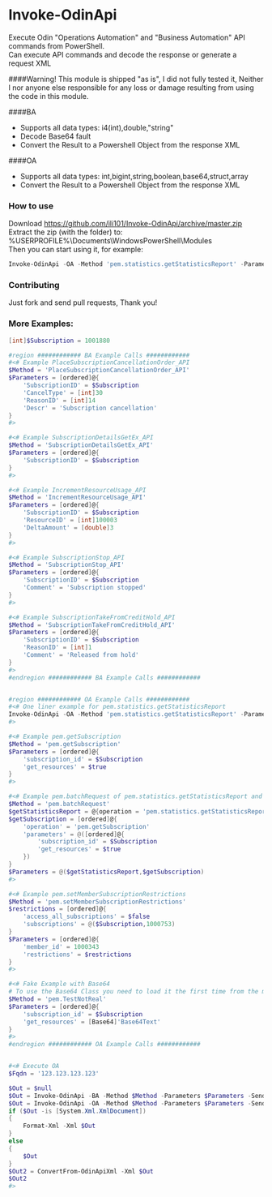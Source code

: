 # Invoke-OdinApi
Execute Odin "Operations Automation" and "Business Automation" API commands from PowerShell.<br>
Can execute API commands and decode the response or generate a request XML

####Warning!
This module is shipped "as is", I did not fully tested it, Neither I nor anyone else responsible for any loss or damage resulting from using the code in this module.

####BA
* Supports all data types: i4(int),double,"string"
* Decode Base64 fault
* Convert the Result to a Powershell Object from the response XML

####OA
* Supports all data types: int,bigint,string,boolean,base64,struct,array
* Convert the Result to a Powershell Object from the response XML

### How to use
Download https://github.com/ili101/Invoke-OdinApi/archive/master.zip<br>
Extract the zip (with the folder) to: %USERPROFILE%\Documents\WindowsPowerShell\Modules<br>
Then you can start using it, for example:
```powershell
Invoke-OdinApi -OA -Method 'pem.statistics.getStatisticsReport' -Parameters @{reports=@(@{name='poaVersion'; value='0'})} -SendTo '123.123.123.123'
```

### Contributing
Just fork and send pull requests, Thank you!

### More Examples:
```powershell
[int]$Subscription = 1001880

#region ############ BA Example Calls ############
#<# Example PlaceSubscriptionCancellationOrder_API
$Method = 'PlaceSubscriptionCancellationOrder_API'
$Parameters = [ordered]@{
    'SubscriptionID' = $Subscription
    'CancelType' = [int]30
    'ReasonID' = [int]14
    'Descr' = 'Subscription cancellation'
}
#>

#<# Example SubscriptionDetailsGetEx_API
$Method = 'SubscriptionDetailsGetEx_API'
$Parameters = [ordered]@{
    'SubscriptionID' = $Subscription
}
#>

#<# Example IncrementResourceUsage_API
$Method = 'IncrementResourceUsage_API'
$Parameters = [ordered]@{
    'SubscriptionID' = $Subscription
    'ResourceID' = [int]100003
    'DeltaAmount' = [double]3
}
#>

#<# Example SubscriptionStop_API
$Method = 'SubscriptionStop_API'
$Parameters = [ordered]@{
    'SubscriptionID' = $Subscription
    'Comment' = 'Subscription stopped'
}
#>

#<# Example SubscriptionTakeFromCreditHold_API
$Method = 'SubscriptionTakeFromCreditHold_API'
$Parameters = [ordered]@{
    'SubscriptionID' = $Subscription
    'ReasonID' = [int]1
    'Comment' = 'Released from hold'
}
#>
#endregion ############ BA Example Calls ############


#region ############ OA Example Calls ############
#<# One liner example for pem.statistics.getStatisticsReport
Invoke-OdinApi -OA -Method 'pem.statistics.getStatisticsReport' -Parameters @{reports=@(@{name='poaVersion'; value='0'})} -SendTo '123.123.123.123'
#>

#<# Example pem.getSubscription
$Method = 'pem.getSubscription'
$Parameters = [ordered]@{
    'subscription_id' = $Subscription
    'get_resources' = $true
}
#>

#<# Example pem.batchRequest of pem.statistics.getStatisticsReport and pem.getSubscription
$Method = 'pem.batchRequest'
$getStatisticsReport = @{operation = 'pem.statistics.getStatisticsReport' ; parameters =@(@{reports=@(@{name='poaVersion'; value='0'})}) }
$getSubscription = [ordered]@{
    'operation' = 'pem.getSubscription'
    'parameters' = @([ordered]@{
        'subscription_id' = $Subscription
        'get_resources' = $true
    })
}
$Parameters = @($getStatisticsReport,$getSubscription)
#>

#<# Example pem.setMemberSubscriptionRestrictions
$Method = 'pem.setMemberSubscriptionRestrictions'
$restrictions = [ordered]@{
    'access_all_subscriptions' = $false
    'subscriptions' = @($Subscription,1000753)
}
$Parameters = [ordered]@{
    'member_id' = 1000343
    'restrictions' = $restrictions
}
#>

#<# Fake Example with Base64
# To use the Base64 Class you need to load it the first time from the module with the command "Import-Module Invoke-OdinApi-master"
$Method = 'pem.TestNotReal'
$Parameters = [ordered]@{
    'subscription_id' = $Subscription
    'get_resources' = [Base64]'Base64Text'
}
#>
#endregion ############ OA Example Calls ############


#<# Execute OA
$Fqdn = '123.123.123.123'

$Out = $null
$Out = Invoke-OdinApi -BA -Method $Method -Parameters $Parameters -SendTo $Fqdn #-OutputXml #-Verbose
$Out = Invoke-OdinApi -OA -Method $Method -Parameters $Parameters -SendTo $Fqdn -OutputXml #-Verbose
if ($Out -is [System.Xml.XmlDocument])
{
    Format-Xml -Xml $Out
}
else
{
    $Out
}
$Out2 = ConvertFrom-OdinApiXml -Xml $Out
$Out2
#>
```
